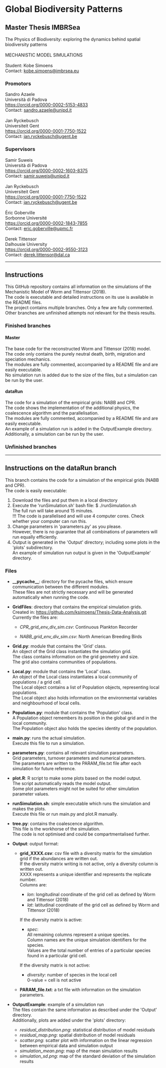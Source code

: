 # Global Biodiversity Patterns
## Master Thesis IMBRSea

The Physics of Biodiversity:
exploring the dynamics behind spatial biodiversity patterns
<br/>  
MECHANISTIC MODEL SIMULATIONS
<br/>  
Student: Kobe Simoens  
Contact: kobe.simoens@imbrsea.eu

### Promotors

Sandro Azaele  
Università di Padova  
https://orcid.org/0000-0002-5153-4833  
Contact: sandro.azaele@unipd.it  
<br/>
Jan Ryckebusch  
Universiteit Gent  
https://orcid.org/0000-0001-7750-1522  
Contact: jan.ryckebusch@ugent.be

### Supervisors

Samir Suweis  
Università di Padova  
https://orcid.org/0000-0002-1603-8375  
Contact: samir.suweis@unipd.it  
<br/>
Jan Ryckebusch  
Universiteit Gent  
https://orcid.org/0000-0001-7750-1522  
Contact: jan.ryckebusch@ugent.be  
<br/>
Éric Goberville  
Sorbonne Université  
https://orcid.org/0000-0002-1843-7855  
Contact: eric.goberville@upmc.fr  
<br/>
Derek Tittensor  
Dalhousie University   
https://orcid.org/0000-0002-9550-3123  
Contact: derek.tittensor@dal.ca  

---

## Instructions

This GitHub repository contains all information on the simulations of the Mechanistic Model of Worm and Tittensor (2018).  
The code is executable and detailed instructions on its use is available in the README files.  
The project contains multiple branches. Only a few are fully commented. Other branches are unfinished attempts not relevant for the thesis results.  

### Finished branches

#### Master

The base code for the reconstructed Worm and Tittensor (2018) model.  
The code only contains the purely neutral death, birth, migration and speciation mechanics.  
The modules are fully commented, accompanied by a README file and are easily executable.  
No simulation run is added due to the size of the files, but a simulation can be run by the user.

#### dataRun

The code for a simulation of the empirical grids: NABB and CPR.  
The code shows the implementation of the additional physics, the coalescence algorithm and the parallelisation.  
The modules are fully commented, accompanied by a README file and are easily executable.  
An example of a simulation run is added in the OutputExample directory.  
Additionally, a simulation can be run by the user.

### Unfinished branches

---

## Instructions on the dataRun branch

This branch contains the code for a simulation of the empirical grids (NABB and CPR).  
The code is easily executable:  

1. Download the files and put them in a local directory  
2. Execute the 'runSimulation.sh' bash file: $ ./runSimulation.sh  
The full run will take around 15 minutes.  
!!! The code is parallelised and will use 4 computer cores. Check whether your computer can run this.  
3. Change parameters in 'parameters.py' as you please.  
However, there is no guarantee that all combinations of parameters will run equally efficiently.  
4. Output is generated in the 'Output' directory; including some plots in the 'plots' subdirectory.  
An example of simulation run output is given in the 'OutputExample' directory.

### Files

- **\_\_pycache\_\_**: directory for the pycache files, which ensure communication between the different modules.  
These files are not strictly necessary and will be generated automatically when running the code.

- **GridFiles**: directory that contains the empirical simulation grids.  
Created in: https://github.com/ksimoens/Thesis-Data-Analysis.git  
Currently the files are:

	- *CPR_grid_env_div_sim.csv*: Continuous Plankton Recorder

	- *NABB_grid_env_div_sim.csv*: North American Breeding Birds

- **Grid.py**: module that contains the 'Grid' class.  
An object of the Grid class instantiates the simulation grid.  
The class contains information on the grid geometry and size.  
The grid also contains communities of populations.  

- **Local.py**: module that contains the 'Local' class.  
An object of the Local class instantiates a local community of populations / a grid cell.  
The Local object contains a list of Population objects, representing local populations.  
The Local object also holds information on the environmental variables and neighbourhood of local cells.

- **Population.py**: module that contains the 'Population' class.  
A Population object remembers its position in the global grid and in the local community.  
The Population object also holds the species identity of the population.

- **main.py**: runs the actual simulation.  
Execute this file to run a simulation.  

- **parameters.py**: contains all relevant simulation parameters.  
Grid parameters, turnover parameters and numerical parameters.  
The parameters are written to the PARAM_file.txt file after each simulation for future reference.

- **plot.R**: R script to make some plots based on the model output.  
The script automatically reads the model output.  
Some plot parameters might not be suited for other simulation parameter values.

- **runSimulation.sh**: simple executable which runs the simulation and makes the plots.  
Execute this file or run main.py and plot.R manually.

- **tree.py**: contains the coalescence algorithm.  
This file is the workhorse of the simulation.  
The code is not optimised and could be compartmentalised further.

- **Output**: output format:  

	- **grid_XXXX.csv**: csv file with a diversity matrix for the simulation grid if the abundances are written out.  
	If the diversity matrix writing is not active, only a diversity column is written out.    
	XXXX represents a unique identifier and represents the replicate number.  
	Columns are:
		- *lon*: longitudinal coordinate of the grid cell as defined by Worm and Tittensor (2018)  
		- *lat*: latitudinal coordinate of the grid cell as defined by Worm and Tittensor (2018)  

		If the diversity matrix is active:
		- *$spec$*:  
		All remaining columns represent a unique species.  
		Column names are the unique simulation identifiers for the species.  
		Values are the total number of entries of a particular species found in a particular grid cell.  

		If the diversity matrix is not active:
		- *diversity*: number of species in the local cell  
		0-value = cell is not active

	- **PARAM_file.txt**: a txt file with information on the simulation parameters.

- **OutputExample**: example of a simulation run  
The files contain the same information as described under the 'Output' directory.  
Additionally, plots are added under the 'plots' directory:

	- *residual_distribution.png*: statistical distribution of model residuals
	- *residual_map.png*: spatial distribution of model residuals
	- *scatter.png*: scatter plot with information on the linear regression between empirical data and simulation output  
	- *simulation_mean.png*: map of the mean simulation results
	- *simulation_sd.png*: map of the standard deviation of the simulation results
